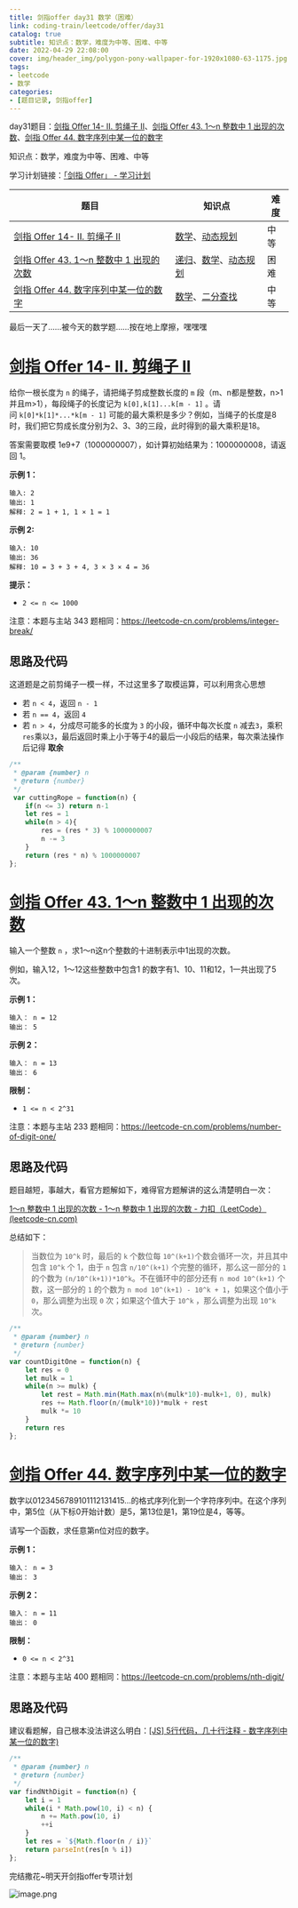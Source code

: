 ```yaml
---
title: 剑指offer day31 数学（困难）
link: coding-train/leetcode/offer/day31
catalog: true
subtitle: 知识点：数学，难度为中等、困难、中等
date: 2022-04-29 22:08:00
cover: img/header_img/polygon-pony-wallpaper-for-1920x1080-63-1175.jpg
tags:
- leetcode
- 数学
categories:
- [题目记录, 剑指offer]
---
```


day31题目：[剑指 Offer 14- II. 剪绳子 II](https://leetcode-cn.com/problems/jian-sheng-zi-ii-lcof/)、[剑指 Offer 43. 1～n 整数中 1 出现的次数](https://leetcode-cn.com/problems/1nzheng-shu-zhong-1chu-xian-de-ci-shu-lcof/)、[剑指 Offer 44. 数字序列中某一位的数字](https://leetcode-cn.com/problems/shu-zi-xu-lie-zhong-mou-yi-wei-de-shu-zi-lcof/)

知识点：数学，难度为中等、困难、中等

学习计划链接：[「剑指 Offer」 - 学习计划](https://leetcode-cn.com/study-plan/lcof/?progress=7jn70jr)

| 题目 | 知识点 | 难度 |
| --- | ---- | ---- |
| [剑指 Offer 14- II. 剪绳子 II](https://leetcode-cn.com/problems/jian-sheng-zi-ii-lcof/) | [数学](https://leetcode-cn.com/tag/math)、[动态规划](https://leetcode-cn.com/tag/dynamic-programming) | 中等 |
| [剑指 Offer 43. 1～n 整数中 1 出现的次数](https://leetcode-cn.com/problems/1nzheng-shu-zhong-1chu-xian-de-ci-shu-lcof/) | [递归](https://leetcode-cn.com/tag/recursion)、[数学](https://leetcode-cn.com/tag/math)、[动态规划](https://leetcode-cn.com/tag/dynamic-programming) | 困难 |
| [剑指 Offer 44. 数字序列中某一位的数字](https://leetcode-cn.com/problems/shu-zi-xu-lie-zhong-mou-yi-wei-de-shu-zi-lcof/) | [数学](https://leetcode-cn.com/tag/math)、[二分查找](https://leetcode-cn.com/tag/binary-search) | 中等 |

最后一天了……被今天的数学题……按在地上摩擦，嘿嘿嘿

# [剑指 Offer 14- II. 剪绳子 II](https://leetcode-cn.com/problems/jian-sheng-zi-ii-lcof/)

给你一根长度为 `n` 的绳子，请把绳子剪成整数长度的 `m` 段（m、n都是整数，n>1并且m>1），每段绳子的长度记为 `k[0],k[1]...k[m - 1]` 。请问 `k[0]*k[1]*...*k[m - 1]` 可能的最大乘积是多少？例如，当绳子的长度是8时，我们把它剪成长度分别为2、3、3的三段，此时得到的最大乘积是18。

答案需要取模 1e9+7（1000000007），如计算初始结果为：1000000008，请返回 1。

**示例 1：**

```
输入: 2
输出: 1
解释: 2 = 1 + 1, 1 × 1 = 1
```

**示例 2:**

```
输入: 10
输出: 36
解释: 10 = 3 + 3 + 4, 3 × 3 × 4 = 36
```

**提示：**

- `2 <= n <= 1000`

注意：本题与主站 343 题相同：<https://leetcode-cn.com/problems/integer-break/>

## 思路及代码

这道题是之前剪绳子一模一样，不过这里多了取模运算，可以利用贪心思想

- 若 `n < 4`，返回 `n - 1`
- 若 `n == 4`，返回 `4`
- 若 `n > 4`，分成尽可能多的长度为 `3` 的小段，循环中每次长度 `n` 减去`3`，乘积`res`乘以`3`，最后返回时乘上小于等于4的最后一小段后的结果，每次乘法操作后记得 **取余**

```javascript
/**
 * @param {number} n
 * @return {number}
 */
 var cuttingRope = function(n) {
    if(n <= 3) return n-1
    let res = 1
    while(n > 4){
        res = (res * 3) % 1000000007
        n -= 3
    }
    return (res * n) % 1000000007
};
```

# [剑指 Offer 43. 1～n 整数中 1 出现的次数](https://leetcode-cn.com/problems/1nzheng-shu-zhong-1chu-xian-de-ci-shu-lcof/)

输入一个整数 `n` ，求1～n这n个整数的十进制表示中1出现的次数。

例如，输入12，1～12这些整数中包含1 的数字有1、10、11和12，1一共出现了5次。

**示例 1：**

```
输入： n = 12
输出： 5
```

**示例 2：**

```
输入： n = 13
输出： 6
```

**限制：**

- `1 <= n < 2^31`

注意：本题与主站 233 题相同：<https://leetcode-cn.com/problems/number-of-digit-one/>

## 思路及代码

题目越短，事越大，看官方题解如下，难得官方题解讲的这么清楚明白一次：

[1～n 整数中 1 出现的次数 - 1～n 整数中 1 出现的次数 - 力扣（LeetCode） (leetcode-cn.com)](https://leetcode-cn.com/problems/1nzheng-shu-zhong-1chu-xian-de-ci-shu-lcof/solution/1n-zheng-shu-zhong-1-chu-xian-de-ci-shu-umaj8/)

总结如下：

> 当数位为 `10^k` 时，最后的 `k` 个数位每 `10^(k+1)`个数会循环一次，并且其中包含 `10^k` 个 1，由于 `n` 包含 `n/10^(k+1)` 个完整的循环，那么这一部分的 `1` 的个数为 `(n/10^(k+1))*10^k`。不在循环中的部分还有 `n mod 10^(k+1)` 个数，这一部分的 `1` 的个数为 `n mod 10^(k+1) - 10^k + 1`，如果这个值小于 `0`，那么调整为出现 `0` 次；如果这个值大于 `10^k` ，那么调整为出现 `10^k` 次。

```javascript
/**
 * @param {number} n
 * @return {number}
 */
var countDigitOne = function(n) {
    let res = 0
    let mulk = 1
    while(n >= mulk) {
        let rest = Math.min(Math.max(n%(mulk*10)-mulk+1, 0), mulk)
        res += Math.floor(n/(mulk*10))*mulk + rest
        mulk *= 10
    }
    return res
};
```

# [剑指 Offer 44. 数字序列中某一位的数字](https://leetcode-cn.com/problems/shu-zi-xu-lie-zhong-mou-yi-wei-de-shu-zi-lcof/)

数字以0123456789101112131415…的格式序列化到一个字符序列中。在这个序列中，第5位（从下标0开始计数）是5，第13位是1，第19位是4，等等。

请写一个函数，求任意第n位对应的数字。

**示例 1：**

```
输入： n = 3
输出： 3
```

**示例 2：**

```
输入： n = 11
输出： 0
```

**限制：**

- `0 <= n < 2^31`

注意：本题与主站 400 题相同：<https://leetcode-cn.com/problems/nth-digit/>

## 思路及代码

建议看题解，自己根本没法讲这么明白：[[JS] 5行代码，几十行注释 - 数字序列中某一位的数字)](https://leetcode-cn.com/problems/shu-zi-xu-lie-zhong-mou-yi-wei-de-shu-zi-lcof/solution/js-5xing-dai-ma-ji-shi-xing-zhu-shi-by-o-2skd/)

```javascript
/**
 * @param {number} n
 * @return {number}
 */
var findNthDigit = function(n) {
    let i = 1
    while(i * Math.pow(10, i) < n) {
        n += Math.pow(10, i)
        ++i
    }
    let res = `${Math.floor(n / i)}`
    return parseInt(res[n % i])
};
```

完结撒花~明天开剑指offer专项计划

![image.png](https://backblaze.cosine.ren/juejin/0c32319d3217473485def70035c4b785~Tplv-K3u1fbpfcp-Watermark.png)
